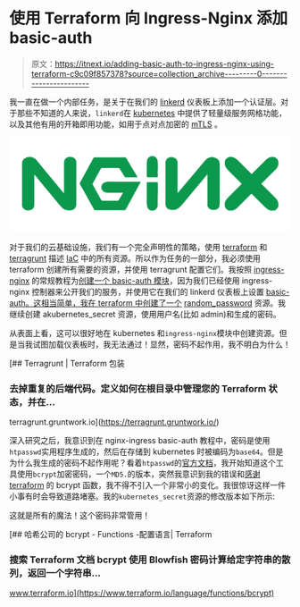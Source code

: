 # 使用 Terraform 向 Ingress-Nginx 添加 basic-auth

> 原文：<https://itnext.io/adding-basic-auth-to-ingress-nginx-using-terraform-c9c09f857378?source=collection_archive---------0----------------------->

我一直在做一个内部任务，是关于在我们的 [linkerd](https://linkerd.io/) 仪表板上添加一个认证层。对于那些不知道的人来说，`linkerd`在 [kubernetes](https://kubernetes.io/) 中提供了轻量级服务网格功能，以及其他有用的开箱即用功能，如用于点对点加密的 [mTLS](https://www.cloudflare.com/learning/access-management/what-is-mutual-tls/) 。

![](img/191ca4a5e5a789257da44795d45a10bd.png)

对于我们的云基础设施，我们有一个完全声明性的策略，使用 [terraform](https://www.terraform.io/) 和 [terragrunt](https://terragrunt.gruntwork.io/) 描述 [IaC](https://en.wikipedia.org/wiki/Infrastructure_as_code) 中的所有资源。所以作为任务的一部分，我必须使用 terraform 创建所有需要的资源，并使用 terragrunt 配置它们。我按照 [ingress-nginx](https://kubernetes.github.io/ingress-nginx/) 的常规教程为[创建一个 basic-auth 模块](https://kubernetes.github.io/ingress-nginx/examples/auth/basic/)，因为我们已经使用 ingress-nginx 控制器来公开我们的服务，并使用它在我们的 linkerd 仪表板上设置 [basic-auth。这相当简单，我在 terraform 中创建了一个](https://linkerd.io/2.11/tasks/exposing-dashboard/#nginx-with-basic-auth) [random_password](https://registry.terraform.io/providers/hashicorp/random/latest/docs/resources/password) 资源。我继续创建 akubernetes_secret 资源，使用用户名(比如 admin)和生成的密码。

从表面上看，这可以很好地在 kubernetes 和`ingress-nginx`模块中创建资源。但是当我试图加载仪表板时，我无法通过！显然，密码不起作用，我不明白为什么！

[](https://terragrunt.gruntwork.io/) [## Terragrunt | Terraform 包装

### 去掉重复的后端代码。定义如何在根目录中管理您的 Terraform 状态，并在…

terragrunt.gruntwork.io](https://terragrunt.gruntwork.io/) 

深入研究之后，我意识到在 nginx-ingress basic-auth 教程中，密码是使用`htpasswd`实用程序生成的，然后在存储到 kubernetes 时被编码为`base64`。但是为什么我生成的密码不起作用呢？看着`htpasswd`的[官方文档](https://httpd.apache.org/docs/2.4/programs/htpasswd.html)，我开始知道这个工具使用`bcrypt`加密密码，一个`MD5.`的版本，突然我意识到我的错误和[感谢 terraform](https://www.terraform.io/language/functions/bcrypt) 的 bcrypt 函数，我不得不引入一个非常小的变化。我很惊讶这样一件小事有时会导致道路堵塞。我的`kubernetes_secret`资源的修改版本如下所示:

这就是所有的魔法！这个密码非常管用！

[](https://www.terraform.io/language/functions/bcrypt) [## 哈希公司的 bcrypt - Functions -配置语言| Terraform

### 搜索 Terraform 文档 bcrypt 使用 Blowfish 密码计算给定字符串的散列，返回一个字符串…

www.terraform.io](https://www.terraform.io/language/functions/bcrypt)